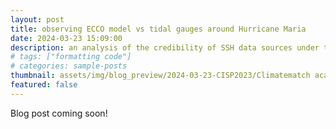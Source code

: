 ```yaml
---
layout: post
title: observing ECCO model vs tidal gauges around Hurricane Maria
date: 2024-03-23 15:09:00
description: an analysis of the credibility of SSH data sources under the impact of extreme weather events, with a focus on Hurricane Maria 
# tags: ["formatting code"]
# categories: sample-posts
thumbnail: assets/img/blog_preview/2024-03-23-CISP2023/Climatematch academy logo.jpeg  
featured: false
---
```

Blog post coming soon!